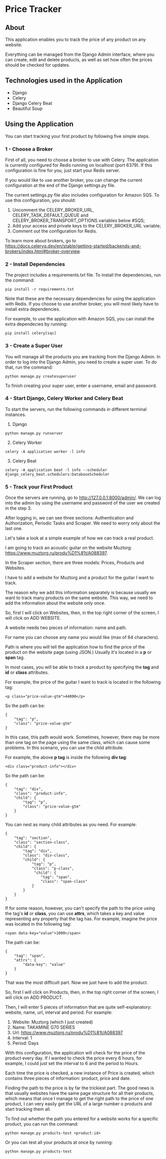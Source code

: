 # Price Tracker

## About

This application enables you to track the price of any product on any website.

Everything can be managed from the Django Admin interface, where you can create, edit and delete products, as well as set how often the prices should be checked for updates.

## Technologies used in the Application

- Django
- Celery
- Django Celery Beat
- Beautiful Soup

## Using the Application

You can start tracking your first product by following five simple steps.

### 1 - Choose a Broker

First of all, you need to choose a broker to use with Celery. The application is currently configured for Redis running on localhost (port 6379). If this configuration is fine for you, just start your Redis server.

If you would like to use another broker, you can change the current configuration at the end of the Django settings.py file.

The current settings.py file also includes configuration for Amazon SQS. To use this configuration, you should:

1. Uncomment the CELERY_BROKER_URL, CELERY_TASK_DEFAULT_QUEUE and CELERY_BROKER_TRANSPORT_OPTIONS variables below #SQS; 
2. Add your access and private keys to the CELERY_BROKER_URL variable;
3. Comment out the configuration for Redis.

To learn more about brokers, go to https://docs.celeryq.dev/en/stable/getting-started/backends-and-brokers/index.html#broker-overview.

### 2 - Install Dependencies

The project includes a requirements.txt file. To install the dependencies, run the command: 
```
pip install -r requirements.txt
```
Note that these are the necessary dependencies for using the application with Redis. If you choose to use another broker, you will most likely have to install extra dependencies.

For example, to use the application with Amazon SQS, you can install the extra dependecies by running:
```
pip install celery[sqs]
```

### 3 - Create a Super User

You will manage all the products you are tracking from the Django Admin. In order to log into the Django Admin, you need to create a super user. To do that, run the command:
```
python manage.py createsuperuser
```
To finish creating your super user, enter a username, email and password.

### 4 - Start Django, Celery Worker and Celery Beat

To start the servers, run the following commands in different terminal instances.

1. Django
```
python manage.py runserver
```
2. Celery Worker
```
celery -A application worker -l info
```
3. Celery Beat
```
celery -A application beat -l info --scheduler django_celery_beat.schedulers:DatabaseScheduler
```

### 5 - Track your First Product

Once the servers are running, go to http://127.0.0.1:8000/admin/. We can log into the admin by using the username and password of the user we created in the step 3.

After logging in, we can see three sections: Authentication and Authorization, Periodic Tasks and Scraper. We need to worry only about the last one.

Let's take a look at a simple example of how we can track a real product.

I am going to track an acoustic guitar on the website Muztorg: https://www.muztorg.ru/produ%D1%81t/A088397.

In the Scraper section, there are three models: Prices, Products and Websites.

I have to add a website for Muztorg and a product for the guitar I want to track.

The reason why we add this information separately is because usually we want to track many products on the same website. This way, we need to add the information about the website only once.

So, first I will click on Websites, then, in the top right corner of the screen, I will click on ADD WEBSITE.

A website needs two pieces of information: name and path.

For name you can choose any name you would like (max of 64 characters).

Path is where you will tell the application how to find the price of the product on the website page (using JSON.) Usually it's located in a **p** or **span** tag.

In most cases, you will be able to track a product by specifying the **tag** and **id** or **class** attributes.

For example, the price of the guitar I want to track is located in the following tag:
```
<p class="price-value-gtm">44000</p>
```
So the path can be:
```
{
    "tag": "p", 
    "class": "price-value-gtm"
}
```
In this case, this path would work. Sometimes, however, there may be more than one tag on the page using the same class, which can cause some problems. In this scenario, you can use the child attribute. 

For example, the above **p tag** is inside the following **div tag**:
```
<div class="product-info"></div>
```
So the path can be:
```
{
    "tag": "div", 
    "class": "product-info", 
    "child": {
        "tag": "p", 
        "class": "price-value-gtm"
    }
}
```
You can nest as many child attributes as you need. For example:
```
{
    "tag": "section", 
    "class": "section-class", 
    "child": {
        "tag": "div", 
        "class": "div-class",
        "child": {
            "tag": "p", 
            "class": "p-class",
             "child": {
                "tag": "span", 
                "class": "span-class"
            }
        }
    }
}
```
If for some reason, however, you can't specify the path to the price using the tag's **id** or **class**, you can use **attrs**, which takes a key and value representing any property that the tag has. For example, imagine the price was located in the following tag:
```
<span data-key="value">1000</span>
```
The path can be:
```
{
    "tag": "span", 
    "attrs": {
        "data-key": "value"
    }
}
```

That was the most difficult part. Now we just have to add the product. 

So, first I will click on Products, then, in the top right corner of the screen, I will click on ADD PRODUCT.

Then, I will enter 5 pieces of information that are quite self-explanatory: website, name, url, interval and period. For example:

1. Website: Muztorg (which I just created)
2. Name: TAKAMINE G70 SERIES
3. Url: https://www.muztorg.ru/produ%D1%81t/A088397
4. Interval: 1
5. Period: Days

With this configuration, the application will check for the price of the product every day. If I wanted to check the price every 6 hours, for example, I could just set the interval to 6 and the period to Hours.

Each time the price is checked, a new instance of Price is created, which contains three pieces of information: product, price and date.

Finding the path to the price is by far the trickiest part. The good news is that usually websites have the same page structure for all their products, which means that once I manage to get the right path to the price of one product, I can very easily get the URL of a large number o products and start tracking them all. 

To find out whether the path you entered for a website works for a specific product, you can run the command:
```
python manage.py products-test <product-id>
```
Or you can test all your products at once by running:
```
python manage.py products-test
```
